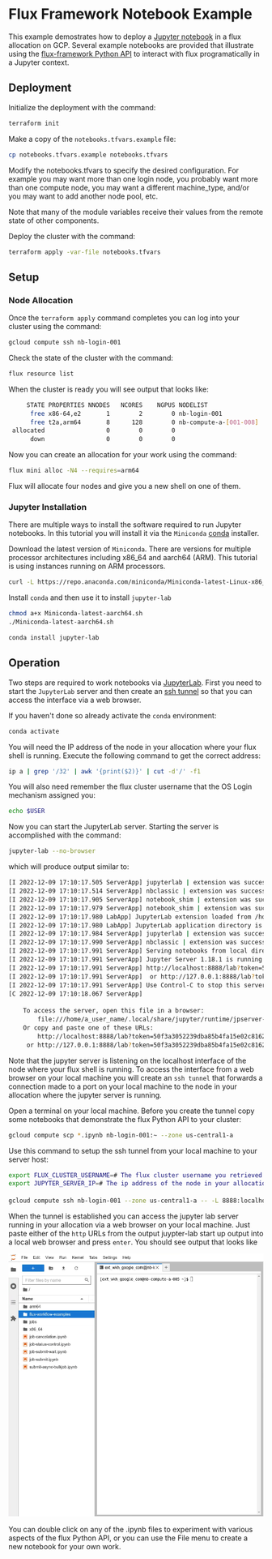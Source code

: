 # Flux Framework Notebook Example

This example demostrates how to deploy a [Jupyter notebook]() in a flux allocation on GCP. Several
example notebooks are provided that illustrate using the [flux-framework Python API]() to interact
with flux programatically in a Jupyter context.

## Deployment

Initialize the deployment with the command:

```bash
terraform init
```

Make a copy of the `notebooks.tfvars.example` file:

```bash
cp notebooks.tfvars.example notebooks.tfvars
```

Modify the notebooks.tfvars to specify the desired configuration. For example you may want more than
one login node, you probably want more than one compute node, you may want a different machine_type, 
and/or you may want to add another node pool, etc.

Note that many of the module variables receive their values from the remote state of other components.

Deploy the cluster with the command:

```bash
terraform apply -var-file notebooks.tfvars
```

## Setup

### Node Allocation

Once the `terraform apply` command completes you can log into your cluster using the command:

```bash
gcloud compute ssh nb-login-001
```

Check the state of the cluster with the command:

```bash
flux resource list
```

When the cluster is ready you will see output that looks like:

```bash
     STATE PROPERTIES NNODES   NCORES    NGPUS NODELIST
      free x86-64,e2       1        2        0 nb-login-001
      free t2a,arm64       8      128        0 nb-compute-a-[001-008]
 allocated                 0        0        0
      down                 0        0        0
```

Now you can create an allocation for your work using the command:

```bash
flux mini alloc -N4 --requires=arm64
```

Flux will allocate four nodes and give you a new shell on one of them.

### Jupyter Installation

There are multiple ways to install the software required to run Jupyter notebooks. In this tutorial you
will install it via the `Miniconda` [conda](https://docs.conda.io/en/latest/) installer.

Download the latest version of `Miniconda`. There are versions for multiple processor architectures including
x86_64 and aarch64 (ARM). This tutorial is using instances running on ARM processors.

```bash
curl -L https://repo.anaconda.com/miniconda/Miniconda-latest-Linux-x86_64.sh -o Miniconda-latest-aarch64.sh
```

Install `conda` and then use it to install `jupyter-lab`

```bash
chmod a+x Miniconda-latest-aarch64.sh
./Miniconda-latest-aarch64.sh
```

```bash
conda install jupyter-lab
```

## Operation

Two steps are required to work notebooks via [JupyterLab](jupyter.org). First you need to start the `JupyterLab` server and then create an [ssh tunnel](https://www.ssh.com/academy/ssh/tunneling) so that you can access the interface via a web browser.

If you haven't done so already activate the `conda` environment:

```bash
conda activate
```

You will need the IP address of the node in your allocation where your flux shell is running. Execute the following
command to get the correct address:

```bash
ip a | grep '/32' | awk '{print($2)}' | cut -d'/' -f1
```

You will also need remember the flux cluster username that the OS Login mechanism assigned you:

```bash
echo $USER
```

Now you can start the JupyterLab server. Starting the server is accomplished with the command:

```bash
jupyter-lab --no-browser
```

which will produce output similar to:

```bash
[I 2022-12-09 17:10:17.505 ServerApp] jupyterlab | extension was successfully linked.
[I 2022-12-09 17:10:17.514 ServerApp] nbclassic | extension was successfully linked.
[I 2022-12-09 17:10:17.905 ServerApp] notebook_shim | extension was successfully linked.
[I 2022-12-09 17:10:17.979 ServerApp] notebook_shim | extension was successfully loaded.
[I 2022-12-09 17:10:17.980 LabApp] JupyterLab extension loaded from /home/ext_wkh_google_com/arm64/miniconda3/lib/python3.9/site-packages/jupyterlab
[I 2022-12-09 17:10:17.980 LabApp] JupyterLab application directory is /home/ext_wkh_google_com/arm64/miniconda3/share/jupyter/lab
[I 2022-12-09 17:10:17.984 ServerApp] jupyterlab | extension was successfully loaded.
[I 2022-12-09 17:10:17.990 ServerApp] nbclassic | extension was successfully loaded.
[I 2022-12-09 17:10:17.991 ServerApp] Serving notebooks from local directory: /home/ext_wkh_google_com
[I 2022-12-09 17:10:17.991 ServerApp] Jupyter Server 1.18.1 is running at:
[I 2022-12-09 17:10:17.991 ServerApp] http://localhost:8888/lab?token=50f3a3052239dba85b4fa15e02c8162e9409931c4a45df96
[I 2022-12-09 17:10:17.991 ServerApp]  or http://127.0.0.1:8888/lab?token=50f3a3052239dba85b4fa15e02c8162e9409931c4a45df96
[I 2022-12-09 17:10:17.991 ServerApp] Use Control-C to stop this server and shut down all kernels (twice to skip confirmation).
[C 2022-12-09 17:10:18.067 ServerApp] 
    
    To access the server, open this file in a browser:
        file:///home/a_user_name/.local/share/jupyter/runtime/jpserver-39720-open.html
    Or copy and paste one of these URLs:
        http://localhost:8888/lab?token=50f3a3052239dba85b4fa15e02c8162e9409931c4a45df96
     or http://127.0.0.1:8888/lab?token=50f3a3052239dba85b4fa15e02c8162e9409931c4a45df96
```

Note that the jupyter server is listening on the localhost interface of the node where your flux shell is running.
To access the interface from a web browser on your local machine you will create an `ssh tunnel` that forwards a
connection made to a port on your local machine to the node in your allocation where the jupyter server is running.

Open a terminal on your local machine. Before you create the tunnel copy some notebooks that demonstrate the
flux Python API to your cluster:

```bash
gcloud compute scp *.ipynb nb-login-001:~ --zone us-central1-a
```

Use this command to setup the ssh tunnel from your local machine to your server host:

```bash
export FLUX_CLUSTER_USERNAME=# The flux cluster username you retrieved earlier #
export JUPYTER_SERVER_IP=# The ip address of the node in your allocation where the jupyter server is listening #

gcloud compute ssh nb-login-001 --zone us-central1-a -- -L 8888:localhost:8888 -t ssh -L 8888:localhost:8888 ${FLUX_CLUSTER_USERNAME}@${JUPYTER_SERVER_IP}
```

When the tunnel is established you can access the jupyter lab server running in your allocation via a 
web browser on your local machine. Just paste either of the `http` URLs from the output juypter-lab
start up output into a local web browser and press `enter`. You should see output that looks like

![JupyterLab](./images/jupyterlab-interface.png)

You can double click on any of the .ipynb files to experiment with various aspects of the flux Python API, or
you can use the File menu to create a new notebook for your own work.